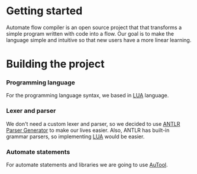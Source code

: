 # Getting started

Automate flow compiler is an open source project that that transforms a simple program written with code into a flow.
Our goal is to make the language simple and intuitive so that new users have a more linear learning.

# Building the project

### Programming language

For the programming language syntax, we based in [LUA](https://www.lua.org/) language.

### Lexer and parser

We don't need a custom lexer and parser, so we decided to use [ANTLR Parser Generator](https://www.antlr.org/) to make our lives easier.
Also, ANTLR has built-in grammar parsers, so implementing [LUA](https://github.com/antlr/grammars-v4/tree/master/lua) would be easier.

### Automate statements

For automate statements and libraries we are going to use [AuTool](https://github.com/KweezyCode/AuTool).
